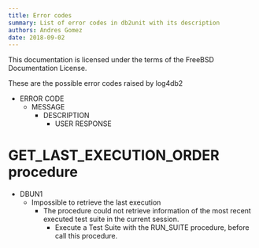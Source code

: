 ```yaml
---
title: Error codes
summary: List of error codes in db2unit with its description
authors: Andres Gomez
date: 2018-09-02
---
```


This documentation is licensed under the terms of the FreeBSD Documentation
License.

These are the possible error codes raised by log4db2

* ERROR CODE
  * MESSAGE
    * DESCRIPTION
      * USER RESPONSE


# GET_LAST_EXECUTION_ORDER procedure

* DBUN1
  * Impossible to retrieve the last execution
    * The procedure could not retrieve information of the most recent executed
test suite in the current session.
      * Execute a Test Suite with the RUN_SUITE procedure, before call this procedure.


